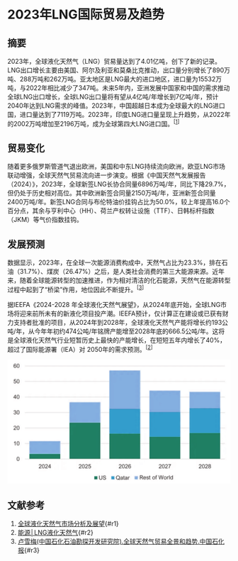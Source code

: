 # 2023年LNG国际贸易及趋势

## 摘要

2023年，全球液化天然气（LNG）贸易量达到了4.01亿吨，创下了新的记录。LNG出口增长主要由美国、阿尔及利亚和莫桑比克推动，出口量分别增长了890万吨、288万吨和262万吨。亚太地区是LNG最大的进口地区，进口量为15532万吨，与2022年相比减少了347吨。未来5年内，亚洲发展中国家和中国的需求推动全球LNG出口增长，全球LNG出口量将有望从4亿吨/年增长到7亿吨/年，预计2040年达到LNG需求的峰值。2023年，中国超越日本成为全球最大的LNG进口国，进口量达到了7119万吨。2023年，印度LNG进口量呈现上升趋势，从2022年的2002万吨增加至2196万吨，成为全球第四大LNG进口国。<sup>[[1](#r1)]</sup>

## 贸易变化
随着更多俄罗斯管道气退出欧洲，美国和中东LNG持续流向欧洲，欧亚LNG市场联动增强，全球天然气贸易流向进一步演变。根据《中国天然气发展报告（2024）》，2023年，全球新签LNG长协合同量6896万吨/年，同比下降29.7%，但仍处于历史相对高位。其中欧洲新签合同量2150万吨/年，亚洲新签合同量2400万吨/年。新签LNG合同与布伦特油价挂钩占比为50.0%，较上年提高16.0个百分点，其余与亨利中心（HH）、荷兰产权转让设施（TTF）、日韩标杆指数（JKM）等气价指数挂钩。


## 发展预测

数据显示，2023年，在全球一次能源消费构成中，天然气占比为23.3%，排在石油（31.7%）、煤炭（26.47%）之后，是人类社会消费的第三大能源来源。近年来，随着全球能源转型的加速推进，作为相对清洁的化石能源，天然气在能源转型过程中起到了“桥梁”作用，地位因此不断提升。<sup>[[3](#r3)]</sup>

据IEEFA《2024-2028 年全球液化天然气展望》，从2024年底开始，全球LNG市场将迎来前所未有的新液化项目投产潮。IEEFA预计，仅计算正在建设或已获有财力支持者批准的项目，从2024年到2028年，全球液化天然气产能将增长约193公吨/年，从今年年初约474公吨/年铭牌产能增至2028年底的666.5公吨/年。这将是全球液化天然气行业短暂历史上最快的产能增长，在短短五年内增长了40%，超过了国际能源署（IEA）对 2050年的需求预测。<sup>[[2](#r2)]</sup>

![alt text](images/img1108.png)


## 文献参考

1. [全球液化天然气市场分析及展望](https://mp.weixin.qq.com/s?__biz=MzkzNjI0OTA1MQ==&mid=2247538927&idx=2&sn=188390bb0b066f152e1d0cc9ca8d9ede&chksm=c2a38b5bf5d4024db6b56c9c2b1becf14bb5fd7a53af00857d8c7196e10b3fbfb7f6fdc6f663&scene=27){#r1}
2. [能源│LNG液化天然气](https://mp.weixin.qq.com/s/GR7DZt3ToRFquPjluAUucw){#r2}
3. [卢雪梅(中国石化石油勘探开发研究院).全球天然气贸易全景和趋势.中国石化报](https://mp.weixin.qq.com/s/r31MNNeXFi-fJ3puWkkZvg){#r3}